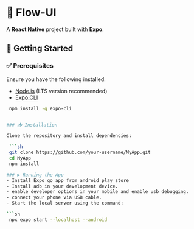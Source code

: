 # 📱 Flow-UI

A **React Native** project built with **Expo**.

## 🚀 Getting Started

### ✅ Prerequisites

Ensure you have the following installed:

- [Node.js](https://nodejs.org/) (LTS version recommended)  
- [Expo CLI](https://expo.dev/)  
```sh
 npm install -g expo-cli


### 📥 Installation

Clone the repository and install dependencies:

 ```sh
 git clone https://github.com/your-username/MyApp.git
 cd MyApp
 npm install

### ▶️ Running the App
- Install Expo go app from android play store
- Install adb in your development device.
- enable developer options in your mobile and enable usb debugging.
- connect your phone via USB cable.
- Start the local server using the command:

```sh
 npx expo start --localhost --android

